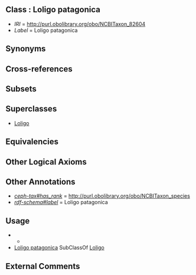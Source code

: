 
## Class : Loligo patagonica

 * *IRI* = http://purl.obolibrary.org/obo/NCBITaxon_82604
 * *Label* = Loligo patagonica

## Synonyms


## Cross-references


## Subsets


## Superclasses

 * [Loligo](../../NCBITaxon/16/NCBITaxon_6616.md)

## Equivalencies


## Other Logical Axioms


## Other Annotations

 * *[ceph-tax#has_rank](../../ceph-tax#has/nk/ceph-tax#has_rank.md)* = http://purl.obolibrary.org/obo/NCBITaxon_species
 * *[rdf-schema#label](../../el/rdf-schema#label.md)* = Loligo patagonica

## Usage

 * -
 * [Loligo patagonica](../../NCBITaxon/04/NCBITaxon_82604.md) SubClassOf [Loligo](../../NCBITaxon/16/NCBITaxon_6616.md)

## External Comments

